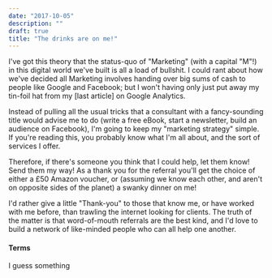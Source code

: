 ```yaml
---
date: "2017-10-05"
description: ""
draft: true
title: "The drinks are on me!"
---
```


I've got this theory that the status-quo of "Marketing" (with a capital "M"!) in this digital world we've built is all a load of bullshit. I could rant about how we've decided all Marketing involves handing over big sums of cash to people like Google and Facebook; but I won't having only just put away my tin-foil hat from my [last article] on Google Analytics.

Instead of pulling all the usual tricks that a consultant with a fancy-sounding title would advise me to do (write a free eBook, start a newsletter, build an audience on Facebook), I'm going to keep my "marketing strategy" simple. If you're reading this, you probably know what I'm all about, and the sort of services I offer.

Therefore, if there's someone you think that I could help, let them know! Send them my way! As a thank you for the referral you'll get the choice of either a £50 Amazon voucher, or (assuming we know each other, and aren't on opposite sides of the planet) a swanky dinner on me!

I'd rather give a little "Thank-you" to those that know me, or have worked with me before, than trawling the internet looking for clients. The truth of the matter is that word-of-mouth referrals are the best kind, and I'd love to build a network of like-minded people who can all help one another.

#### Terms
I guess something
